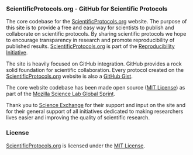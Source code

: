 ### ScientificProtocols.org - GitHub for Scientific Protocols
The core codebase for the [ScientificProtocols.org](https://www.scientificprotocols.org) website. The purpose of this site is to provide a free
and easy way for scientists to publish and collaborate on scientific protocols. By sharing scientific protocols we hope to encourage transparency in
research and promote reproducibility of published results. [ScientificProtocols.org](https://www.scientificprotocols.org)
is part of the [Reproducibility Initiative](http://validation.scienceexchange.com/#/reproducibility-initiative).

The site is heavily focused on GitHub integration. GitHub provides a rock solid foundation for scientific collaboration. Every protocol
created on the [ScientificProtocols.org](https://www.scientificprotocols.org) website is also a [GitHub Gist](https://help.github.com/articles/about-gists).

The core website codebase has been made open source ([MIT License](http://opensource.org/licenses/MIT)) as part of the [Mozilla Science Lab Global Sprint](http://mozillascience.org/).

Thank you to [Science Exchange](https://www.scienceexchange.com) for their support and input on the site and for their general support
of all initiatives dedicated to making researchers lives easier and improving the quality of scientific research.

### License
[ScientificProtocols.org](https://www.scientificprotocols.org) is licensed under the [MIT License](http://opensource.org/licenses/MIT).




